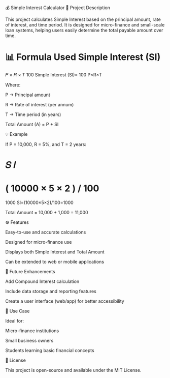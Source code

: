 💰 Simple Interest Calculator
📝 Project Description

This project calculates Simple Interest based on the principal amount, rate of interest, and time period.
It is designed for micro-finance and small-scale loan systems, helping users easily determine the total payable amount over time.

📊 Formula Used
Simple Interest (SI)
=
𝑃
×
𝑅
×
𝑇
100
Simple Interest (SI)=
100
P×R×T
	​


Where:

P → Principal amount

R → Rate of interest (per annum)

T → Time period (in years)

Total Amount (A) = P + SI

💡 Example

If P = 10,000, R = 5%, and T = 2 years:

𝑆
𝐼
=
(
10000
×
5
×
2
)
/
100
=
1000
SI=(10000×5×2)/100=1000

Total Amount = 10,000 + 1,000 = 11,000

⚙️ Features

Easy-to-use and accurate calculations

Designed for micro-finance use

Displays both Simple Interest and Total Amount

Can be extended to web or mobile applications

🚀 Future Enhancements

Add Compound Interest calculation

Include data storage and reporting features

Create a user interface (web/app) for better accessibility

🧠 Use Case

Ideal for:

Micro-finance institutions

Small business owners

Students learning basic financial concepts

📄 License

This project is open-source and available under the MIT License.
